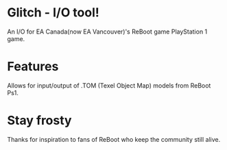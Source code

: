 # Glitch - I/O tool!
An I/O for EA Canada(now EA Vancouver)'s ReBoot game PlayStation 1 game.

# Features
Allows for input/output of .TOM (Texel Object Map) models from ReBoot Ps1.

# Stay frosty
Thanks for inspiration to fans of ReBoot who keep the community still alive.
